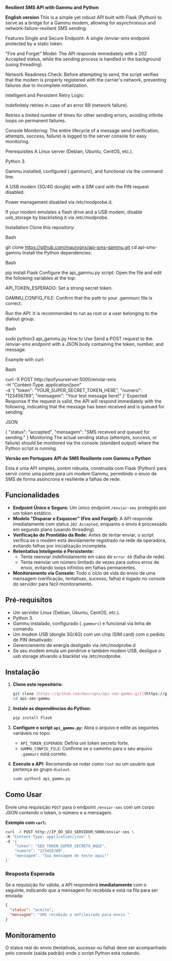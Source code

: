 **Resilient SMS API with Gammu and Python**

**English version**
This is a simple yet robust API built with Flask (Python) to serve as a bridge for a Gammu modem, allowing for asynchronous and network-failure-resilient SMS sending.

Features
Single and Secure Endpoint: A single /enviar-sms endpoint protected by a static token.

"Fire and Forget" Model: The API responds immediately with a 202 Accepted status, while the sending process is handled in the background (using threading).

Network Readiness Check: Before attempting to send, the script verifies that the modem is properly registered with the carrier's network, preventing failures due to incomplete initialization.

Intelligent and Persistent Retry Logic:

Indefinitely retries in case of an error 69 (network failure).

Retries a limited number of times for other sending errors, avoiding infinite loops on permanent failures.

Console Monitoring: The entire lifecycle of a message send (verification, attempts, success, failure) is logged to the server console for easy monitoring.

Prerequisites
A Linux server (Debian, Ubuntu, CentOS, etc.).

Python 3.

Gammu installed, configured (.gammurc), and functional via the command line.

A USB modem (3G/4G dongle) with a SIM card with the PIN request disabled.

Power management disabled via /etc/modprobe.d.

If your modem emulates a flash drive and a USB modem, disable usb_storage by blacklisting it via /etc/modprobe.

Installation
Clone this repository:

Bash

git clone https://github.com/maurognx/api-sms-gammu.git
cd api-sms-gammu
Install the Python dependencies:

Bash

pip install Flask
Configure the api_gammu.py script:
Open the file and edit the following variables at the top:

API_TOKEN_ESPERADO: Set a strong secret token.

GAMMU_CONFIG_FILE: Confirm that the path to your .gammurc file is correct.

Run the API:
It is recommended to run as root or a user belonging to the dialout group.

Bash

sudo python3 api_gammu.py
How to Use
Send a POST request to the /enviar-sms endpoint with a JSON body containing the token, number, and message.

Example with curl:

Bash

curl -X POST http://ipofyourserver:5000/enviar-sms \
-H "Content-Type: application/json" \
-d '{
    "token": "YOUR_SUPER_SECRET_TOKEN_HERE",
    "numero": "123456789",
    "mensagem": "Your test message here!"
}'
Expected Response
If the request is valid, the API will respond immediately with the following, indicating that the message has been received and is queued for sending:

JSON

{
  "status": "accepted",
  "mensagem": "SMS received and queued for sending."
}
Monitoring
The actual sending status (attempts, success, or failure) should be monitored via the console (standard output) where the Python script is running.

 **Versão em Portugues**
 **API de SMS Resiliente com Gammu e Python**

Esta é uma API simples, porém robusta, construída com Flask (Python) para servir como uma ponte para um modem Gammu, permitindo o envio de SMS de forma assíncrona e resiliente a falhas de rede.

## Funcionalidades

- **Endpoint Único e Seguro:** Um único endpoint `/enviar-sms` protegido por um token estático.
- **Modelo "Disparar e Esquecer" (Fire and Forget):** A API responde imediatamente com status `202 Accepted`, enquanto o envio é processado em segundo plano (usando threading).
- **Verificação de Prontidão da Rede:** Antes de tentar enviar, o script verifica se o modem está devidamente registrado na rede da operadora, evitando falhas por inicialização incompleta.
- **Retentativa Inteligente e Persistente:**
  - Tenta reenviar indefinidamente em caso de `error 69` (falha de rede).
  - Tenta reenviar um número limitado de vezes para outros erros de envio, evitando loops infinitos em falhas permanentes.
- **Monitoramento via Console:** Todo o ciclo de vida do envio de uma mensagem (verificação, tentativas, sucesso, falha) é logado no console do servidor para fácil monitoramento.

## Pré-requisitos

- Um servidor Linux (Debian, Ubuntu, CentOS, etc.).
- Python 3.
- Gammu instalado, configurado (`.gammurc`) e funcional via linha de comando.
- Um modem USB (dongle 3G/4G) com um chip (SIM card) com o pedido de PIN desativado.
- Gerenciamento de energia desligado via /etc/modprobe.d
- Se seu modem emula um pendrive e também modem USB, desligue o usb storage ativando a blacklist via /etc/modprobe.

## Instalação

1.  **Clone este repositório:**
    ```bash
    git clone [https://github.com/maurognx/api-sms-gammu.git](https://github.com/maurognx/api-sms-gammu.git)
    cd api-sms-gammu
    ```

2.  **Instale as dependências do Python:**
    ```bash
    pip install Flask
    ```

3.  **Configure o script `api_gammu.py`:**
    Abra o arquivo e edite as seguintes variáveis no topo:
    - `API_TOKEN_ESPERADO`: Defina um token secreto forte.
    - `GAMMU_CONFIG_FILE`: Confirme se o caminho para o seu arquivo `.gammurc` está correto.

4.  **Execute a API:**
    Recomenda-se rodar como `root` ou um usuário que pertença ao grupo `dialout`.
    ```bash
    sudo python3 api_gammu.py
    ```

## Como Usar

Envie uma requisição `POST` para o endpoint `/enviar-sms` com um corpo JSON contendo o token, o número e a mensagem.

**Exemplo com `curl`:**
```bash
curl -X POST http://IP_DO_SEU_SERVIDOR:5000/enviar-sms \
-H "Content-Type: application/json" \
-d '{
    "token": "SEU_TOKEN_SUPER_SECRETO_AQUI",
    "numero": "123456789",
    "mensagem": "Sua mensagem de teste aqui!"
}'
```

### Resposta Esperada

Se a requisição for válida, a API responderá **imediatamente** com o seguinte, indicando que a mensagem foi recebida e está na fila para ser enviada:

```json
{
  "status": "aceito",
  "mensagem": "SMS recebido e enfileirado para envio."
}
```

## Monitoramento

O status real do envio (tentativas, sucesso ou falha) deve ser acompanhado pelo console (saída padrão) onde o script Python está rodando.



